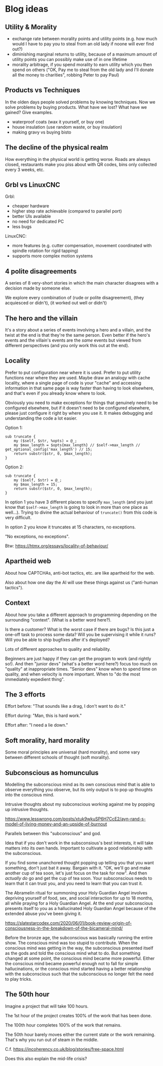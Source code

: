 # Blog ideas

## Utility & Morality

* exchange rate between morality points and utility points (e.g. how much would I have to pay you to steal from an old lady if noone will ever find out?)
* diminishing marginal returns to utility, because of a maximum amount of utility points you can possibly make use of in one lifetime
* morality arbitrage, if you spend morality to earn utility which you then spend on others ("OK, Pay me to steal from the old lady and I'll donate all the money to charities", robbing Peter to pay Paul)

## Products vs Techniques

In the olden days people solved problems by knowing techniques. Now we solve problems by buying products.
What have we lost? What have we gained? Give examples.

* waterproof coats (wax it yourself, or buy one)
* house insulation (use random waste, or buy insulation)
* making gravy vs buying bisto

## The decline of the physical realm

How everything in the physical world is getting worse. Roads are always closed, restaurants make you piss
about with QR codes, bins only collected every 3 weeks, etc.

## Grbl vs LinuxCNC

Grbl:

* cheaper hardware
* higher step rate achievable (compared to parallel port)
* better UIs available
* no need for dedicated PC
* less bugs

LinuxCNC:

* more features (e.g. cutter compensation, movement coordinated with spindle rotation for rigid tapping)
* supports more complex motion systems

## 4 polite disagreements

A series of 8 very-short stories in which the main character disagrees with a decision made by someone else.

We explore every combination of (rude or polite disagreement), (they acquiesced or didn't), (it worked out well or didn't)

## The hero and the villain

It's a story about a series of events involving a hero and a villain, and the twist at the end is that they're the same
person. Even better if the hero's events and the villain's events are the *same* events but viewed from different perspectives
(and you only work this out at the end).

## Locality

Prefer to put configuration near where it is used. Prefer to put utility functions near where they are used. Maybe draw
an analogy with cache locality, where a single page of code is your "cache" and accessing information in that same page
is way faster than having to look elsewhere, and that's even if you already know where to look.

Obviously you need to make exceptions for things that genuinely need to be configured elsewhere, but if it doesn't need
to be configured elsewhere, please just configure it right by where you use it. It makes debugging and understanding
the code a lot easier.

Option 1:

    sub truncate {
        my ($self, $str, %opts) = @_;
        my $max_length = $opts{max_length} // $self->max_length // get_optional_config('max_length') // 15;
        return substr($str, 0, $max_length);
    }

Option 2:

    sub truncate {
        my ($self, $str) = @_;
        my $max_length = 15;
        return substr($str, 0, $max_length);
    }

In option 1 you have 3 different places to specify `max_length` (and you just know that `$self->max_length` is going to look
in more than one place as well...). Trying to divine the actual behaviour of `truncate()` from this code is very difficult.

In option 2 you know it truncates at 15 characters, no exceptions.

"No exceptions, no exceptions".

Btw: https://htmx.org/essays/locality-of-behaviour/

## Apartheid web

About how CAPTCHAs, anti-bot tactics, etc. are like apartheid for the web.

Also about how one day the AI will use these things against us ("anti-human tactics").

## Context

About how you take a different approach to programming depending on the surrounding "context". (What is a better word here?).

Is there a customer? What is the worst case if there are bugs? Is this just a one-off task to process some data? Will you be supervising it while it runs? Will you be able to ship bugfixes after it's deployed?

Lots of different approaches to quality and reliability.

Beginners are just happy if they can get the program to work (and rightly so!). And then "junior devs" (what's a better word here?) focus too much on "quality" at inappropriate times. "Senior devs" know when to spend time on quality, and when velocity is more important. When to "do the most immediately expedient thing".

## The 3 efforts

Effort before: "That sounds like a drag, I don't want to do it."

Effort during: "Man, this is hard work."

Effort after: "I need a lie down."

## Soft morality, hard morality

Some moral principles are universal (hard morality), and some
vary between different schools of thought (soft morality).

## Subconscious as homunculus

Modelling the subconscious mind as its own conscious mind that is able to observe
everything you observe, but its only output is to pop up thoughts into the conscious mind.

Intrusive thoughts about my subconscious working against me by popping up intrusive thoughts.

https://www.lesswrong.com/posts/xtuk9wkuSP6H7CcE2/ayn-rand-s-model-of-living-money-and-an-upside-of-burnout

Parallels between this "subconscious" and god.

Idea that if you don't work in the subsconsious's best interests, it will take matters into
its own hands. Important to cultivate a good relationship with the subconscious.

If you find some unanchored thought popping up telling you that you want something,
don't just bat it away. Bargain with it. "OK, we'll go and make another cup of tea soon,
let's just focus on the task for now". And then *actually do* go and get the cup of tea soon.
Your subsconscious needs to learn that it can trust you, and you need to learn that you can
trust it.

The Abramelin ritual for summoning your Holy Guardian Angel involves depriving yourself
of food, sex, and social interaction for up to 18 months, all while praying for a Holy
Guardian Angel. At the end your subconscious presents itself to you as
a hallucinated Holy Guardian Angel because of the extended abuse you've been giving it.

https://slatestarcodex.com/2020/06/01/book-review-origin-of-consciousness-in-the-breakdown-of-the-bicameral-mind/

Before the bronze age, the subconscious was basically running the entire show. The conscious
mind was too stupid to contribute. When the conscious mind was getting in the way, the
subconscious presented itself as the gods and told the conscious mind what to do.
But something changed at some point, the conscious mind became more powerful. Either the
conscious mind became powerful enough not to fall for simple hallucinations, or the
conscious mind started having a better relationship with the subconscious such that the
subconscious no longer felt the need to play tricks.

## The 50th hour

Imagine a project that will take 100 hours.

The 1st hour of the project creates 100% of the work that has been done.

The 100th hour completes 100% of the work that remains.

The 50th hour barely moves either the current state or the work remaining. That's why
you run out of steam in the middle.

C.f. https://incoherency.co.uk/blog/stories/free-space.html

Does this also explain the mid-life crisis?

